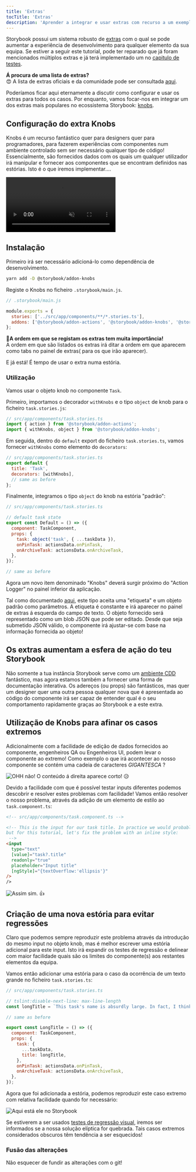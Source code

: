 ```yaml
---
title: 'Extras'
tocTitle: 'Extras'
description: 'Aprender a integrar e usar extras com recurso a um exemplo popular'
---
```


Storybook possui um sistema robusto de [extras](https://storybook.js.org/addons/introduction/) com o qual se pode aumentar a experiência de desenvolvimento para qualquer elemento da sua equipa. Se estiver a seguir este tutorial, pode ter reparado que já foram mencionados múltiplos extras e já terá implementado um no [capitulo de testes](/angular/pt/test/).

<div class="aside">
    <strong>Á procura de uma lista de extras?</strong>
    <br/>
    😍 A lista de extras oficiais e da comunidade pode ser consultada <a href="https://storybook.js.org/addons">aqui</a>.
</div>

Poderíamos ficar aqui eternamente a discutir como configurar e usar os extras para todos os casos. Por enquanto, vamos focar-nos em integrar um dos extras mais populares no ecossistema Storybook: [knobs](https://github.com/storybooks/storybook/tree/master/addons/knobs).

## Configuração do extra Knobs

Knobs é um recurso fantástico quer para designers quer para programadores, para fazerem experiências com componentes num ambiente controlado sem ser necessário qualquer tipo de código! Essencialmente, são fornecidos dados com os quais um qualquer utilizador irá manipular e fornecer aos componentes que se encontram definidos nas estórias. Isto é o que iremos implementar....

<video autoPlay muted playsInline loop>
  <source
    src="/intro-to-storybook/addon-knobs-demo.mp4"
    type="video/mp4"
  />
</video>

## Instalação

Primeiro irá ser necessário adicioná-lo como dependência de desenvolvimento.

```bash
yarn add -D @storybook/addon-knobs
```

Registe o Knobs no ficheiro `.storybook/main.js`.

```javascript
// .storybook/main.js

module.exports = {
  stories: ['../src/app/components/**/*.stories.ts'],
  addons: ['@storybook/addon-actions', '@storybook/addon-knobs', '@storybook/addon-links'],
};
```

<div class="aside">
    <strong>📝A ordem em que se registam os extras tem muita importância!</strong>
    <br/>
    A ordem em que são listados os extras irá ditar a ordem em que aparecem como tabs no painel de extras( para os que irão aparecer).
</div>

E já está! É tempo de usar o extra numa estória.

### Utilização

Vamos usar o objeto knob no componente `Task`.

Primeiro, importamos o decorador `withKnobs` e o tipo `object` de knob para o ficheiro `task.stories.js`:

```javascript
// src/app/components/task.stories.ts
import { action } from '@storybook/addon-actions';
import { withKnobs, object } from '@storybook/addon-knobs';
```

Em seguida, dentro do `default` export do ficheiro `task.stories.ts`, vamos fornecer `withKnobs` como elemento do `decorators`:

```javascript
// src/app/components/task.stories.ts
export default {
  title: 'Task',
  decorators: [withKnobs],
  // same as before
};
```

Finalmente, integramos o tipo `object` do knob na estória "padrão":

```javascript
// src/app/components/task.stories.ts

// default task state
export const Default = () => ({
  component: TaskComponent,
  props: {
    task: object('task', { ...taskData }),
    onPinTask: actionsData.onPinTask,
    onArchiveTask: actionsData.onArchiveTask,
  },
});

// same as before
```

Agora um novo item denominado "Knobs" deverá surgir próximo do "Action Logger" no painel inferior da aplicação.

Tal como documentado [aqui](https://github.com/storybooks/storybook/tree/master/addons/knobs#object), este tipo aceita uma "etiqueta" e um objeto padrão como parâmetros.
A etiqueta é constante e irá aparecer no painel de extras á esquerda do campo de texto. O objeto fornecido será representado como um blob JSON que pode ser editado. Desde que seja submetido JSON válido, o componente irá ajustar-se com base na informação fornecida ao objeto!

## Os extras aumentam a esfera de ação do teu Storybook

Não somente a tua instância Storybook serve como um [ambiente CDD](https://www.componentdriven.org/) fantástico, mas agora estamos também a fornecer uma forma de documentação interativa. Os adereços (ou props) são fantásticos, mas quer um designer quer uma outra pessoa qualquer nova que é apresentada ao código do componente irá ser capaz de entender qual é o seu comportamento rapidamente graças ao Storybook e a este extra.

## Utilização de Knobs para afinar os casos extremos

Adicionalmente com a facilidade de edição de dados fornecidos ao componente, engenheiros QA ou Engenheiros UI, podem levar o componente ao extremo! Como exemplo o que irá acontecer ao nosso componente se contém uma cadeia de caracteres _GIGANTESCA_ ?

![OHH não! O conteúdo á direita aparece corto!](/intro-to-storybook/addon-knobs-demo-edge-case.png) 😥

Devido a facilidade com que é possível testar inputs diferentes podemos descobrir e resolver estes problemas com facilidade! Vamos então resolver o nosso problema, através da adição de um elemento de estilo ao `task.component.ts`:

```html
<!-- src/app/components/task.component.ts -->

<!-- This is the input for our task title. In practice we would probably update the styles for this element
but for this tutorial, let's fix the problem with an inline style:
 -->
<input
  type="text"
  [value]="task?.title"
  readonly="true"
  placeholder="Input title"
  [ngStyle]="{textOverflow:'ellipsis'}"
/>
/>
```

![Assim sim.](/intro-to-storybook/addon-knobs-demo-edge-case-resolved.png) 👍

## Criação de uma nova estória para evitar regressões

Claro que podemos sempre reproduzir este problema através da introdução do mesmo input no objeto knob, mas é melhor escrever uma estória adicional para este input.
Isto irá expandir os testes de regressão e delinear com maior facilidade quais são os limites do componente(s) aos restantes elementos da equipa.

Vamos então adicionar uma estória para o caso da ocorrência de um texto grande no ficheiro `task.stories.ts`:

```javascript
// src/app/components/task.stories.ts

// tslint:disable-next-line: max-line-length
const longTitle = `This task's name is absurdly large. In fact, I think if I keep going I might end up with content overflow. What will happen? The star that represents a pinned task could have text overlapping. The text could cut-off abruptly when it reaches the star. I hope not!`;

// same as before

export const LongTitle = () => ({
  component: TaskComponent,
  props: {
    task: {
      ...taskData,
      title: longTitle,
    },
    onPinTask: actionsData.onPinTask,
    onArchiveTask: actionsData.onArchiveTask,
  },
});
```

Agora que foi adicionada a estória, podemos reproduzir este caso extremo com relativa facilidade quando for necessário:

![Aqui está ele no Storybook](/intro-to-storybook/addon-knobs-demo-edge-case-in-storybook.png)

Se estiverem a ser usados [testes de regressão visual](/angular/pt/test/), iremos ser informados se a nossa solução elíptica for quebrada.
Tais casos extremos considerados obscuros têm tendência a ser esquecidos!

### Fusão das alterações

Não esquecer de fundir as alterações com o git!

<!-- this is commented based on the restructuring that was introduced with pr 341. Once 6.0 lands this needs to be added back based on controls.-->

<!-- ## Partilha de extras com a equipa

Knobs é uma forma fantástica de forma a permitir que elementos não programadores brinquem com os componentes e estórias. No entanto, pode ser difícil para estes executarem o Storybook nos seus ambientes locais. É por isso que uma implementação online pode ajudar em muito. No próximo capitulo iremos fazer exatamente isso! -->
